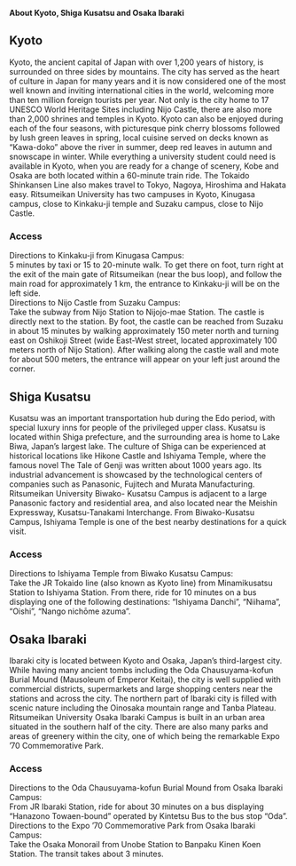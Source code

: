 **About Kyoto, Shiga Kusatsu and Osaka Ibaraki**


## Kyoto

Kyoto, the ancient capital of Japan with over 1,200 years of history, is surrounded on three sides by mountains. The city has served as the heart of culture in Japan for many years and it is now considered one of the most well known and inviting international cities in the world, welcoming more than ten million foreign tourists per year. Not only is the city home to 17 UNESCO World Heritage Sites including Nijo Castle, there are also more than 2,000 shrines and temples in Kyoto. Kyoto can also be enjoyed during each of the four seasons, with picturesque pink cherry blossoms followed by lush green leaves in spring, local cuisine served on decks known as “Kawa-doko” above the river in summer, deep red leaves in autumn and snowscape in winter. While everything a university student could need is available in Kyoto, when you are ready for a change of scenery, Kobe and Osaka are both located within a 60-minute train ride. The Tokaido Shinkansen Line also makes travel to Tokyo, Nagoya, Hiroshima and Hakata easy. Ritsumeikan University has two campuses in Kyoto, Kinugasa campus, close to Kinkaku-ji temple and Suzaku campus, close to Nijo Castle.

### Access

Directions to Kinkaku-ji from Kinugasa Campus:  
5 minutes by taxi or 15 to 20-minute walk. To get there on foot, turn right at the exit of the main gate of Ritsumeikan (near the bus loop), and follow the main road for approximately 1 km, the entrance to Kinkaku-ji will be on the left side.  
Directions to Nijo Castle from Suzaku Campus:  
Take the subway from Nijo Station to Nijojo-mae Station. The castle is directly next to the station. By foot, the castle can be reached from Suzaku in about 15 minutes by walking approximately 150 meter north and turning east on Oshikoji Street (wide East-West street, located approximately 100 meters north of Nijo Station). After walking along the castle wall and mote for about 500 meters, the entrance will appear on your left just around the corner.

## Shiga Kusatsu

Kusatsu was an important transportation hub during the Edo period, with special luxury inns for people of the privileged upper class. Kusatsu is located within Shiga prefecture, and the surrounding area is home to Lake Biwa, Japan’s largest lake. The culture of Shiga can be experienced at historical locations like Hikone Castle and Ishiyama Temple, where the famous novel The Tale of Genji was written about 1000 years ago. Its industrial advancement is showcased by the technological centers of companies such as Panasonic, Fujitech and Murata Manufacturing. Ritsumeikan University Biwako- Kusatsu Campus is adjacent to a large Panasonic factory and residential area, and also located near the Meishin Expressway, Kusatsu-Tanakami Interchange. From Biwako-Kusatsu Campus, Ishiyama Temple is one of the best nearby destinations for a quick visit.  

### Access

Directions to Ishiyama Temple from Biwako Kusatsu Campus:  
Take the JR Tokaido line (also known as Kyoto line) from Minamikusatsu Station to Ishiyama Station. From there, ride for 10 minutes on a bus displaying one of the following destinations: “Ishiyama Danchi”, “Niihama”, “Oishi”, “Nango nichōme azuma”.

## Osaka Ibaraki

Ibaraki city is located between Kyoto and Osaka, Japan’s third-largest city. While having many ancient tombs including the Oda Chausuyama-kofun Burial Mound (Mausoleum of Emperor Keitai), the city is well supplied with commercial districts, supermarkets and large shopping centers near the stations and across the city. The northern part of Ibaraki city is filled with scenic nature including the Oinosaka mountain range and Tanba Plateau. Ritsumeikan University Osaka Ibaraki Campus is built in an urban area situated in the southern half of the city. There are also many parks and areas of greenery within the city, one of which being the remarkable Expo ’70 Commemorative Park.

### Access

Directions to the Oda Chausuyama-kofun Burial Mound from Osaka Ibaraki Campus:  
From JR Ibaraki Station, ride for about 30 minutes on a bus displaying “Hanazono Towaen-bound” operated by Kintetsu Bus to the bus stop “Oda”.  
Directions to the Expo ’70 Commemorative Park from Osaka Ibaraki Campus:  
Take the Osaka Monorail from Unobe Station to Banpaku Kinen Koen Station. The transit takes about 3 minutes.

